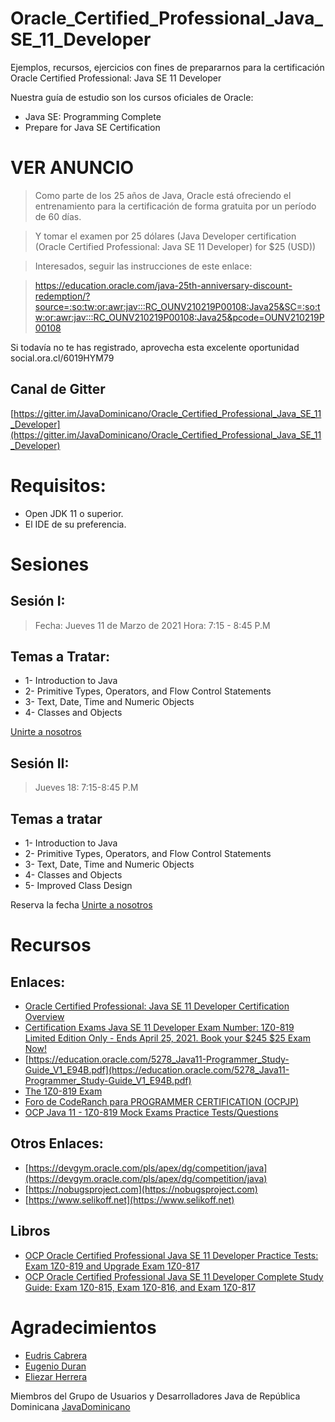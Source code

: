 # Oracle_Certified_Professional_Java_SE_11_Developer
Ejemplos, recursos, ejercicios con fines de prepararnos para la certificación Oracle Certified Professional: Java SE 11 Developer

Nuestra guía de estudio son los cursos oficiales de Oracle:

* Java SE: Programming Complete
* Prepare for Java SE Certification


# VER ANUNCIO
> Como parte de los 25 años de Java, Oracle está ofreciendo el entrenamiento para la certificación de forma gratuita por un período de 60 días.

> Y tomar el examen por 25 dólares (Java Developer certification (Oracle Certified Professional: Java SE 11 Developer) for $25 (USD))

> Interesados, seguir las instrucciones de este enlace:

> https://education.oracle.com/java-25th-anniversary-discount-redemption/?source=:so:tw:or:awr:jav:::RC_OUNV210219P00108:Java25&SC=:so:tw:or:awr:jav:::RC_OUNV210219P00108:Java25&pcode=OUNV210219P00108


Si todavía no te has registrado, aprovecha esta excelente oportunidad social.ora.cl/6019HYM79

## Canal de Gitter
[https://gitter.im/JavaDominicano/Oracle_Certified_Professional_Java_SE_11_Developer](https://gitter.im/JavaDominicano/Oracle_Certified_Professional_Java_SE_11_Developer)


# Requisitos:

* Open JDK 11 o superior.
* El IDE de su preferencia.

# Sesiones

## Sesión I:
> Fecha: Jueves 11 de Marzo de 2021
> Hora: 7:15 - 8:45 P.M

  Temas a Tratar:
  ------
  * 1- Introduction to Java
  * 2- Primitive Types, Operators, and Flow Control Statements
  * 3- Text, Date, Time and Numeric Objects
  * 4- Classes and Objects

 [Unirte a nosotros](https://meet.google.com/njg-fgmj-zqf)
 
 ## Sesión II:
 > Jueves 18:
 > 7:15-8:45 P.M

Temas a tratar
--------
* 1- Introduction to Java
* 2- Primitive Types, Operators, and Flow Control Statements
* 3- Text, Date, Time and Numeric Objects
* 4- Classes and Objects
* 5- Improved Class Design

Reserva la fecha
[Unirte a nosotros](https://meet.google.com/jub-vwvk-iox)

# Recursos
## Enlaces:
* [Oracle Certified Professional: Java SE 11 Developer Certification Overview](https://education.oracle.com/products/trackp_OCPJAV11)
* [Certification Exams Java SE 11 Developer Exam Number: 1Z0-819 Limited Edition Only - Ends April 25, 2021. Book your $245 $25 Exam Now!](https://education.oracle.com/java-se-11-developer/pexam_1Z0-819)
* [https://education.oracle.com/5278_Java11-Programmer_Study-Guide_V1_E94B.pdf](https://education.oracle.com/5278_Java11-Programmer_Study-Guide_V1_E94B.pdf)
* [The 1Z0-819 Exam](https://www.selikoff.net/ocp11-819)
* [Foro de CodeRanch para PROGRAMMER CERTIFICATION (OCPJP)](https://coderanch.com/f/24/java-programmer-OCPJP)
* [OCP Java 11 - 1Z0-819 Mock Exams Practice Tests/Questions](https://enthuware.com/java-certification-mock-exams/oracle-certified-professional/ocp-java-11-exam-1z0-819)

## Otros Enlaces:
* [https://devgym.oracle.com/pls/apex/dg/competition/java](https://devgym.oracle.com/pls/apex/dg/competition/java)
* [https://nobugsproject.com](https://nobugsproject.com)
* [https://www.selikoff.net](https://www.selikoff.net)

## Libros
* [OCP Oracle Certified Professional Java SE 11 Developer Practice Tests: Exam 1Z0-819 and Upgrade Exam 1Z0-817](https://www.amazon.com/dp/1119696135/ref=cm_sw_em_r_mt_dp_52WXKSAGXCVNTB5JH7Y8)
* [OCP Oracle Certified Professional Java SE 11 Developer Complete Study Guide: Exam 1Z0-815, Exam 1Z0-816, and Exam 1Z0-817](https://www.amazon.com/-/es/Jeanne-Boyarsky-ebook/dp/B08DF4R2V9/ref=sr_1_2?__mk_es_US=%C3%85M%C3%85%C5%BD%C3%95%C3%91&crid=35TMIKDG2NMVB&dchild=1&keywords=java+11+certification&qid=1615150089&sprefix=Java+11+cer%2Caps%2C-1&sr=8-2)



# Agradecimientos

- [Eudris Cabrera](https://twitter.com/eudriscabrera)
- [Eugenio Duran](https://twitter.com/eugh_x)
- [Eliezar Herrera](https://github.com/zerh)

Miembros del Grupo de Usuarios y Desarrolladores Java de República Dominicana [JavaDominicano](https://twitter.com/JavaDominicano)
